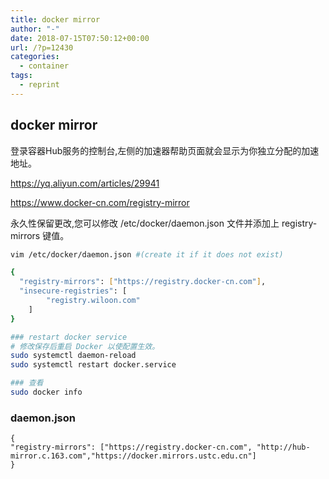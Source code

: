 ```yaml
---
title: docker mirror
author: "-"
date: 2018-07-15T07:50:12+00:00
url: /?p=12430
categories:
  - container
tags:
  - reprint
---
```

## docker mirror
登录容器Hub服务的控制台,左侧的加速器帮助页面就会显示为你独立分配的加速地址。
  
https://yq.aliyun.com/articles/29941

https://www.docker-cn.com/registry-mirror

永久性保留更改,您可以修改 /etc/docker/daemon.json 文件并添加上 registry-mirrors 键值。

```bash
vim /etc/docker/daemon.json #(create it if it does not exist)

{
  "registry-mirrors": ["https://registry.docker-cn.com"],
  "insecure-registries": [
        "registry.wiloon.com"
    ]
}

### restart docker service
# 修改保存后重启 Docker 以使配置生效。
sudo systemctl daemon-reload
sudo systemctl restart docker.service

### 查看
sudo docker info
```

### daemon.json

    { 
    "registry-mirrors": ["https://registry.docker-cn.com", "http://hub-mirror.c.163.com","https://docker.mirrors.ustc.edu.cn"] 
    }